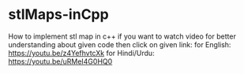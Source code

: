 # stlMaps-inCpp
How to implement stl map in c++
if you want to watch video for better understanding about given code then click on  given link:
for English: https://youtu.be/z4YefhvtcXk
for Hindi/Urdu: https://youtu.be/uRMeI4G0HQ0
 
